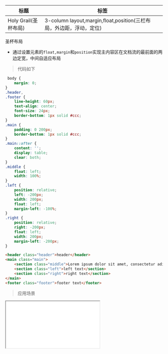 |  标题  |  标签  |
|  ----  |  ----  |
| Holy Grail(圣杯布局) | 3-column layout,margin,float,position(三栏布局，外边距，浮动，定位) |

圣杯布局

* 通过设置元素的`float,margin`和`position`实现主内容区在文档流的最前面的两边定宽，中间自适应布局

> 代码如下

```css
 body {
    margin: 0;
}
.header,
.footer {
    line-height: 60px;
    text-align: center;
    font-size: 24px;
    border-bottom: 1px solid #ccc;
}
.main {
    padding: 0 200px;
    border-bottom: 1px solid #ccc;
}
.main::after {
    content: '';
    display: table;
    clear: both;
}
.middle {
    float: left;
    width: 100%;
}
.left {
    position: relative;
    left: -200px;
    width: 200px;
    float: left;
    margin-left: -100%;
}
.right {
    position: relative;
    right: -200px;
    float: left;
    width: 200px;
    margin-left: -200px;
}
```

```html
<header class="header">header</header>
<main class="main">
    <section class="middle">Lorem ipsum dolor sit amet, consectetur adipisicing elit. Autem dolorem ducimus facilis sint voluptate? Consequuntur deserunt doloribus earum eveniet fugiat id laboriosam modi numquam, placeat provident qui quia rerum, sunt.</section>
    <section class="left">left text</section>
    <section class="right">right text</section>
</main>
<footer class="footer">footer text</footer>
```

> 应用场景

<iframe src="codes/css/html/holy-grail.html"></iframe>